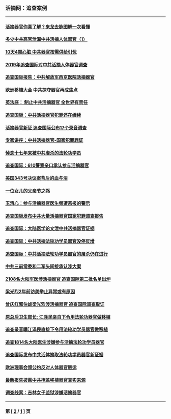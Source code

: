 ### 活摘网：追查案例
---
#### [活摘器官你真了解？来龙去脉图解一次看懂](../../pages/nf5880/n13013820.md?07180430) 
#### [多少中共高官泄漏中共活摘人体器官（1）](../../pages/nf5880/n12671234.md?07180430) 
#### [10天4颗心脏 中共器官按需供给引忧](../../pages/nf5880/n12326366.md?07180430) 
#### [2019年追查国际对中共活摘人体器官调查](../../pages/nf5880/n11917733.md?07180430) 
#### [追查国际报告：中共解放军西京医院活摘器官](../../pages/nf5880/n11838359.md?07180430) 
#### [欧洲移植大会 中共掠夺器官再成焦点](../../pages/nf5880/n11538883.md?07180430) 
#### [英法庭： 制止中共活摘器官 全世界有责任](../../pages/nf5880/n11330691.md?07180430) 
#### [追查国际：中共活摘器官犯罪还在继续](../../pages/nf5880/n11218301.md?07180430) 
#### [活摘器官新证 追查国际公布17个录音调查](../../pages/nf5880/n10897744.md?07180430) 
#### [专家讲座：中共活摘器官-国家犯罪罪证](../../pages/nf5880/n8828153.md?07180430) 
#### [悼念十七年来被中共虐杀的法轮功学员](../../pages/nf5880/n8124823.md?07180430) 
#### [追查国际：610警察亲口承认参与活摘器官](../../pages/nf5880/n8109067.md?07180430) 
#### [美国343号决议案背后的血与泪](../../pages/nf5880/n8020684.md?07180430) 
#### [一位女儿的父亲节之殇](../../pages/nf5880/n8014122.md?07180430) 
#### [玉清心：参与活摘器官医生频遭恶报的警示](../../pages/nf5880/n4637546.md?07180430) 
#### [追查国际发布中共大量活摘器官国家犯罪调查报告](../../pages/nf5880/n4613428.md?07180430) 
#### [追查国际：大陆医学论文泄中共活摘器官证据](../../pages/nf5880/n4608794.md?07180430) 
#### [追查国际：中共活摘法轮功学员器官没停反增](../../pages/nf5880/n4584075.md?07180430) 
#### [追查国际：中共活摘法轮功学员器官的屠杀仍在进行](../../pages/nf5880/n4299154.md?07180430) 
#### [中共三前常委和二军头间接承认涉大案](../../pages/nf5880/n4286244.md?07180430) 
#### [2108名大陆军医涉活摘器官 追查国际第二批名单出炉](../../pages/nf5880/n4284769.md?07180430) 
#### [梁光烈2年前访美举止异常或有原因](../../pages/nf5880/n4279686.md?07180430) 
#### [曾庆红郭伯雄梁光烈涉活摘器官 追查国际调查取证](../../pages/nf5880/n4278462.md?07180430) 
#### [原总后卫生部长: 江泽民亲自下令用法轮功器官做移植](../../pages/nf5880/n4263864.md?07180430) 
#### [追查录音曝江泽民直接下令用法轮功学员器官做移植](../../pages/nf5880/n4261268.md?07180430) 
#### [追查1814名大陆医生涉嫌参与活摘法轮功学员器官](../../pages/nf5880/n4259055.md?07180430) 
#### [追查国际发布中共活体摘取法轮功学员器官新证据](../../pages/nf5880/n4258255.md?07180430) 
#### [欧洲理事会颁公约反对人体器官贩运](../../pages/nf5880/n4206955.md?07180430) 
#### [最新报告披露中共掩盖移植器官真实来源](../../pages/nf5880/n4140084.md?07180430) 
#### [调查线索：吉林女子监狱涉嫌活摘器官](../../pages/nf5880/n4044366.md?07180430) 

---
#### 第 [ [2](./2.md?07180430) / [1](./1.md?07180430) ] 页
